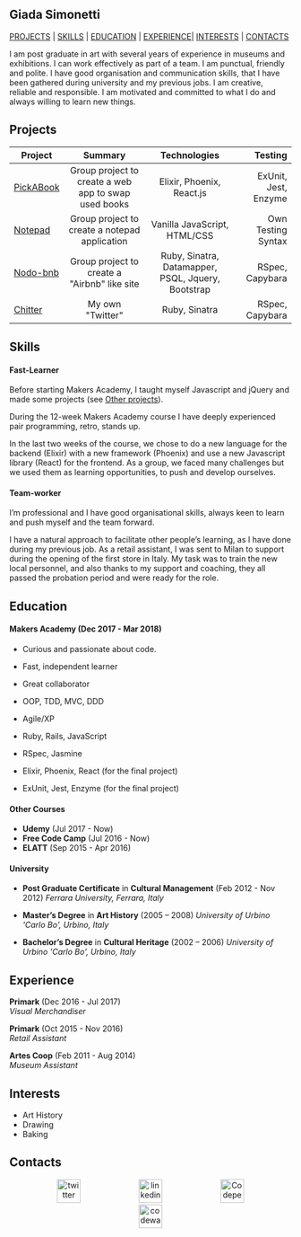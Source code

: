 ## Giada Simonetti

[PROJECTS](#projects) | [SKILLS](#skills) | [EDUCATION](#education) | [EXPERIENCE](#experience)| [INTERESTS](#interests) | [CONTACTS](#contacts)

I am post graduate in art with several years of experience in museums and exhibitions. I can work effectively as part of a team. I am punctual, friendly and polite. I have good organisation and communication skills, that I have been gathered during university and my previous jobs. I am creative, reliable and responsible. I am motivated and committed to what I do and always willing to learn new things.

## Projects

| Project                                                        |                       Summary                        |                    Technologies                    |              Testing |
| -------------------------------------------------------------- | :--------------------------------------------------: | :------------------------------------------------: | -------------------: |
| [PickABook](https://github.com/GiadaSimonetti/pick_a_book_v2)  | Group project to create a web app to swap used books |             Elixir, Phoenix, React.js              | ExUnit, Jest, Enzyme |
| [Notepad](https://github.com/GiadaSimonetti/notepad)           |    Group project to create a notepad application     |            Vanilla JavaScript, HTML/CSS            |   Own Testing Syntax |
| [Nodo-bnb](https://github.com/GiadaSimonetti/nodo-bnb)         |     Group project to create a "Airbnb" like site     | Ruby, Sinatra, Datamapper, PSQL, Jquery, Bootstrap |      RSpec, Capybara |
| [Chitter](https://github.com/GiadaSimonetti/chitter-challenge) |                   My own "Twitter"                   |                   Ruby, Sinatra                    |      RSpec, Capybara |

## Skills

#### Fast-Learner

Before starting Makers Academy, I taught myself Javascript and jQuery and made some projects (see [Other projects](https://github.com/GiadaSimonetti/OtherProjects)).

During the 12-week Makers Academy course I have deeply experienced pair programming, retro, stands up.

In the last two weeks of the course, we chose to do a new language for the backend (Elixir) with a new framework (Phoenix) and use a new Javascript library (React) for the frontend. As a group, we faced many challenges but we used them as learning opportunities, to push and develop ourselves.

#### Team-worker

I’m professional and I have good organisational skills, always keen to learn and push myself and the team forward.

I have a natural approach to facilitate other people’s learning, as I have done during my previous job. As a retail assistant, I was sent to Milan to support during the opening of the first store in Italy. My task was to train the new local personnel, and also thanks to my support and coaching, they all passed the probation period and were ready for the role.

## Education

#### Makers Academy (Dec 2017 - Mar 2018)

* Curious and passionate about code.

* Fast, independent learner

* Great collaborator

* OOP, TDD, MVC, DDD

* Agile/XP

* Ruby, Rails, JavaScript

* RSpec, Jasmine

* Elixir, Phoenix, React (for the final project)

* ExUnit, Jest, Enzyme (for the final project)

#### Other Courses

* **Udemy** (Jul 2017 - Now)
* **Free Code Camp** (Jul 2016 - Now)
* **ELATT** (Sep 2015 - Apr 2016)

#### University

* **Post Graduate Certificate** in **Cultural Management** (Feb 2012 - Nov 2012)
  _Ferrara University, Ferrara, Italy_

* **Master’s Degree** in **Art History** (2005 – 2008)
  _University of Urbino 'Carlo Bo', Urbino, Italy_

* **Bachelor’s Degree** in **Cultural Heritage** (2002 – 2006)
  _University of Urbino 'Carlo Bo', Urbino, Italy_

## Experience

**Primark** (Dec 2016 - Jul 2017)  
_Visual Merchandiser_

**Primark** (Oct 2015 - Nov 2016)  
_Retail Assistant_

**Artes Coop** (Feb 2011 - Aug 2014)  
_Museum Assistant_

## Interests

* Art History
* Drawing
* Baking

## Contacts

<p align="center">

<a href="https://twitter.com/VioletGiada">
<img src="http://goinkscape.com/wp-content/uploads/2015/07/twitter-logo-final.png" alt="twitter" hspace="50" height="42" width="42"></a>

<a href="https://www.linkedin.com/in/giada-simonetti-9b733037">
<img src="https://www.iconfinder.com/data/icons/free-social-icons/67/linkedin_circle_color-512.png" alt="linkedin" hspace="50" height="42" width="42"></a>
<!--
<a href="https://github.com/GiadaSimonetti">
<img src="https://image.flaticon.com/icons/svg/25/25231.svg" alt="GitHub" hspace="50" height="42" width="42"></a> -->

<a href="https://codepen.io/Magenta/">
<img src="https://blog.codepen.io/wp-content/uploads/2014/03/codepen-logo.svg" alt="Codepen" hspace="50" height="42" width="42"></a>

<a href="https://www.codewars.com/users/GiadaSimonetti">
<img src="https://www.shareicon.net/data/512x512/2016/11/01/849405_codewars_512x512.png" alt="codewars" hspace="50" height="42" width="42"></a>

</p>
